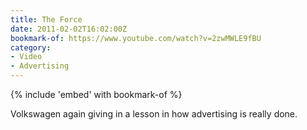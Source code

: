 ```yaml
---
title: The Force
date: 2011-02-02T16:02:00Z
bookmark-of: https://www.youtube.com/watch?v=2zwMWLE9fBU
category:
- Video
- Advertising
---
```

{% include 'embed' with bookmark-of %}

Volkswagen again giving in a lesson in how advertising is really done.
